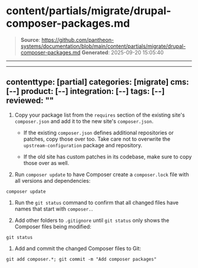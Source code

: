 # content/partials/migrate/drupal-composer-packages.md

> **Source**: https://github.com/pantheon-systems/documentation/blob/main/content/partials/migrate/drupal-composer-packages.md
> **Generated**: 2025-09-20 15:05:40

---

---
contenttype: [partial]
categories: [migrate]
cms: [--]
product: [--]
integration: [--]
tags: [--]
reviewed: ""
---

1. Copy your package list from the `requires` section of the existing site's `composer.json` and add it to the new site's `composer.json`.

   - If the existing `composer.json` defines additional repositories or patches, copy those over too. Take care not to overwrite the `upstream-configuration` package and repository.

   - If the old site has custom patches in its codebase, make sure to copy those over as well.

1. Run `composer update` to have Composer create a `composer.lock` file with all versions and dependencies:

  ```bash{promptUser: user}
  composer update
  ```

1. Run the `git status` command to confirm that all changed files have names that start with `composer.`.

1. Add other folders to `.gitignore` until `git status` only shows the Composer files being modified:

  ```bash{promptUser: user}
  git status
  ```

1. Add and commit the changed Composer files to Git:

  ```shell{promptUser: user}
  git add composer.*; git commit -m "Add composer packages"
  ```
